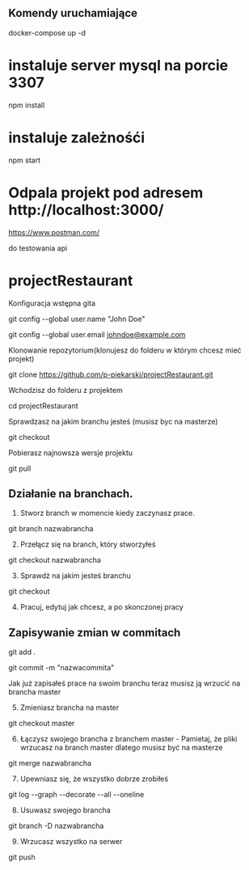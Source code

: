 ## Komendy uruchamiające

docker-compose up -d
# instaluje server mysql na porcie 3307

npm install
# instaluje zależnośći

npm start
# Odpala projekt pod adresem http://localhost:3000/



https://www.postman.com/

do testowania api


# projectRestaurant


Konfiguracja wstępna gita

git config --global user.name "John Doe"

git config --global user.email johndoe@example.com

Klonowanie repozytorium(klonujesz do folderu w którym chcesz mieć projekt)

git clone https://github.com/p-piekarski/projectRestaurant.git

Wchodzisz do folderu z projektem

cd projectRestaurant

Sprawdzasz na jakim branchu jesteś (musisz byc na masterze)

git checkout

Pobierasz najnowsza wersje projektu

git pull

## Działanie na branchach. 
1. Stworz branch w momencie kiedy zaczynasz prace.

git branch nazwabrancha

2. Przełącz się na branch, który stworzyłeś

git checkout nazwabrancha

3. Sprawdż na jakim jesteś branchu

git checkout

4. Pracuj, edytuj jak chcesz, a po skonczonej pracy

## Zapisywanie zmian w commitach

git add .

git commit -m "nazwacommita"

Jak już zapisałeś prace na swoim branchu teraz musisz ją wrzucić na brancha master

5. Zmieniasz brancha na master

git checkout master

6. Łączysz swojego brancha z branchem master - Pamietaj, że pliki wrzucasz na branch master dlatego musisz być na masterze

git merge nazwabrancha

7. Upewniasz się, że wszystko dobrze zrobiłeś

git log --graph --decorate --all --oneline

8. Usuwasz swojego brancha

git branch -D nazwabrancha

9. Wrzucasz wszystko na serwer

git push







